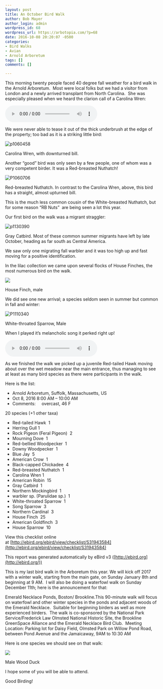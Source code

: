 ```yaml
---
layout: post
title: An October Bird Walk
author: Bob Mayer
author_login: admin
wordpress_id: 68
wordpress_url: https://arbotopia.com/?p=68
date: 2016-10-08 20:20:07 -0500
categories:
- Bird Walks
- Avian
- Arnold Arboretum
tags: []
comments: []

---
```


This morning twenty people faced 40 degree fall weather for a bird walk in the Arnold Arboretum.  Most were local folks but we had a visitor from London and a newly arrived transplant from North Carolina.  She was especially pleased when we heard the clarion call of a Carolina Wren:

<audio controls src="/media/Carolina_Wren.mp3"></audio>

We were never able to tease it out of the thick underbrush at the edge of the property; too bad as it is a striking little bird:

![p1060458](/images/2016/10/P1060458.jpg)

Carolina Wren, with downturned bill.

Another “good” bird was only seen by a few people, one of whom was a very competent birder. It was a Red-breasted Nuthatch!

![P1060706](/images/2013/04/P1060706.jpg)

Red-breasted Nuthatch. In contrast to the Carolina Wren, above, this bird has a straight, almost upturned bill.

This is the much less common cousin of the White-breasted Nuthatch, but for some reason “RB Nuts”  are being seen a lot this year.

Our first bird on the walk was a migrant straggler:

![p1130390](/images/2016/10/P1130390.jpg)

Gray Catbird. Most of these common summer migrants have left by late October, heading as far south as Central America.

We saw only one migrating fall warbler and it was too high up and fast moving for a positive identification.

In the lilac collection we came upon several flocks of House Finches, the most numerous bird on the walk.

![](/images/P1070753.jpg)

House Finch, male

We did see one new arrival; a species seldom seen in summer but common in fall and winter:

![P1110340](/images/2016/04/P1110340.jpg)

White-throated Sparrow, Male

When I played it’s melancholic song it perked right up!

<audio controls src="/media/W-T_Sparrow_copy.mp3"></audio>

As we finished the walk we picked up a juvenile Red-tailed Hawk moving about over the wet meadow near the main entrance, thus managing to see at least as many bird species as there were participants in the walk.

Here is the list:

* Arnold Arboretum, Suffolk, Massachusetts, US
* Oct 8, 2016 8:00 AM – 10:00 AM
* Comments:     overcast, 46 F

20 species (+1 other taxa)

*   Red-tailed Hawk  1
*   Herring Gull 1
*   Rock Pigeon (Feral Pigeon)  2
*   Mourning Dove  1
*   Red-bellied Woodpecker  1
*   Downy Woodpecker  1
*   Blue Jay  5
*   American Crow  1
*   Black-capped Chickadee  4
*   Red-breasted Nuthatch  1
*   Carolina Wren 1
*   American Robin  15
*   Gray Catbird  1
*   Northern Mockingbird  1
*   warbler sp. (Parulidae sp.)  1
*   White-throated Sparrow  1
*   Song Sparrow  3
*   Northern Cardinal  3
*   House Finch  25
*   American Goldfinch  3
*   House Sparrow  10

View this checklist online at [http://ebird.org/ebird/view/checklist/S31943584](http://ebird.org/ebird/view/checklist/S31943584)

This report was generated automatically by eBird v3 ([http://ebird.org](http://ebird.org/))

This is my last bird walk in the Arboretum this year. We will kick off 2017 with a winter walk, starting from the main gate, on Sunday January 8th and beginning at 9 AM.  I will also be doing a waterfowl walk on Sunday December 11th; here is the announcement for that:

Emerald Necklace Ponds, Boston/ Brookline.This 90-minute walk will focus on waterfowl and other winter species in the ponds and adjacent woods of the Emerald Necklace.  Suitable for beginning birders as well as more experienced birders.  The walk is co-sponsored by the National Park Service/Frederick Law Olmsted National Historic Site, the Brookline GreenSpace Alliance and the Emerald Necklace Bird Club.  Meeting Location: Parking lot for Daisy Field, Olmsted Park on Willow Pond Road, between Pond Avenue and the Jamaicaway, 9AM to 10:30 AM

Here is one species we should see on that walk:

![](/images/P1090463.jpg)

Male Wood Duck

I hope some of you will be able to attend.

Good Birding!
